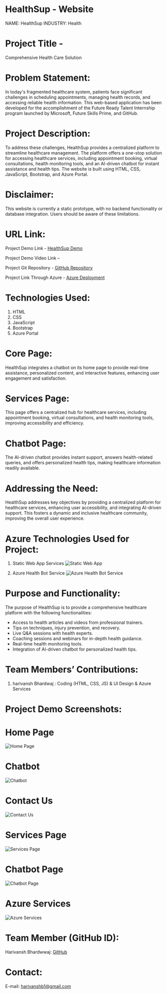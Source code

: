 # HealthSup - Website
NAME: HealthSup
INDUSTRY: Health

# Project Title - 
Comprehensive Health Care Solution

# Problem Statement:

In today's fragmented healthcare system, patients face significant challenges in scheduling appointments, managing health records, and accessing reliable health information. This web-based application has been developed for the accomplishment of the Future Ready Talent Internship program launched by Microsoft, Future Skills Prime, and GitHub.

# Project Description:

To address these challenges, HealthSup provides a centralized platform to streamline healthcare management. The platform offers a one-stop solution for accessing healthcare services, including appointment booking, virtual consultations, health monitoring tools, and an AI-driven chatbot for instant assistance and health tips. The website is built using HTML, CSS, JavaScript, Bootstrap, and Azure Portal.

# Disclaimer:
This website is currently a static prototype, with no backend functionality or database integration. Users should be aware of these limitations.

# URL Link:
Project Demo Link - [HealthSup Demo](harivanshx.github.io/HealthSup/)

Project Demo Video Link – 

Project Git Repository - [GitHub Repository](https://github.com/harivanshx/HealthSup)

Project Link Through Azure - [Azure Deployment](https://mango-mud-0f5a5dd00.5.azurestaticapps.net/)

# Technologies Used:
1. HTML
2. CSS
3. JavaScript
4. Bootstrap
5. Azure Portal

# Core Page:
HealthSup integrates a chatbot on its home page to provide real-time assistance, personalized content, and interactive features, enhancing user engagement and satisfaction.

# Services Page:
This page offers a centralized hub for healthcare services, including appointment booking, virtual consultations, and health monitoring tools, improving accessibility and efficiency.

# Chatbot Page:
The AI-driven chatbot provides instant support, answers health-related queries, and offers personalized health tips, making healthcare information readily available.

# Addressing the Need:
HealthSup addresses key objectives by providing a centralized platform for healthcare services, enhancing user accessibility, and integrating AI-driven support. This fosters a dynamic and inclusive healthcare community, improving the overall user experience.

# Azure Technologies Used for Project:
1. Static Web App Services
   ![Static Web App](https://github.com/harivanshx/HealthSup/blob/master/Screenshot%20(19).png)



3. Azure Health Bot Service
   ![Azure Health Bot Service](https://github.com/harivanshx/HealthSup/blob/master/Screenshot%20(18).png)

# Purpose and Functionality:
The purpose of HealthSup is to provide a comprehensive healthcare platform with the following functionalities:
- Access to health articles and videos from professional trainers.
- Tips on techniques, injury prevention, and recovery.
- Live Q&A sessions with health experts.
- Coaching sessions and webinars for in-depth health guidance.
- Real-time health monitoring tools.
- Integration of AI-driven chatbot for personalized health tips.

# Team Members’ Contributions:
1. harivansh Bhardwaj :  Coding (HTML, CSS, JS) & UI Design & Azure Services

# Project Demo Screenshots:

# Home Page
![Home Page](https://github.com/harivanshx/HealthSup/blob/master/Screenshot%20(11).png)

# Chatbot
![Chatbot](https://github.com/harivanshx/HealthSup/blob/master/Screenshot%20(14).png)

# Contact Us
![Contact Us](https://github.com/harivanshx/HealthSup/blob/master/Screenshot%20(16).png)

# Services Page
![Services Page](https://github.com/harivanshx/HealthSup/blob/master/Screenshot%20(13).png)

# Chatbot Page
![Chatbot Page](https://github.com/harivanshx/HealthSup/blob/master/Screenshot%20(14).png)


# Azure Services
![Azure Services](https://github.com/harivanshx/HealthSup/blob/master/Screenshot%20(17).png)



# Team Member (GitHub ID):
Harivansh Bhardwwaj: [GitHub](https://github.com/harivanshx)


# Contact:
E-mail: harivanshb1@gmail.com

